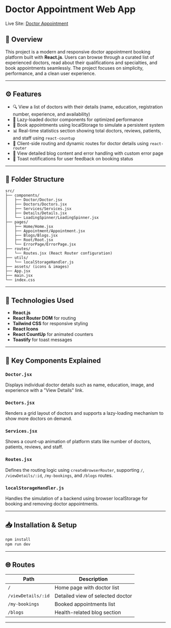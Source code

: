 # Doctor Appointment Web App

Live Site: [Doctor Appointment](https://unrivaled-churros-35e2bd.netlify.app/)

## 📌 Overview

This project is a modern and responsive doctor appointment booking platform built with **React.js**. Users can browse through a curated list of experienced doctors, read about their qualifications and specialties, and book appointments seamlessly. The project focuses on simplicity, performance, and a clean user experience.

---

## ⚙️ Features

* 🔍 View a list of doctors with their details (name, education, registration number, experience, and availability)
* 🧠 Lazy-loaded doctor components for optimized performance
* 📅 Book appointments using localStorage to simulate a persistent system
* 📊 Real-time statistics section showing total doctors, reviews, patients, and staff using `react-countup`
* 🧭 Client-side routing and dynamic routes for doctor details using `react-router`
* 🧾 View detailed blog content and error handling with custom error page
* 🧹 Toast notifications for user feedback on booking status

---

## 📁 Folder Structure

```
src/
├── components/
│   ├── Doctor/Doctor.jsx
│   ├── Doctors/Doctors.jsx
│   ├── Services/Services.jsx
│   ├── Details/Details.jsx
│   └── LoadingSpinner/LoadingSpinner.jsx
├── pages/
│   ├── Home/Home.jsx
│   ├── Appointment/Appointment.jsx
│   ├── Blogs/Blogs.jsx
│   ├── Root/Root.jsx
│   └── ErrorPage/ErrorPage.jsx
├── routes/
│   └── Routes.jsx (React Router configuration)
├── utils/
│   └── localStorageHandler.js
├── assets/ (icons & images)
├── App.jsx
├── main.jsx
└── index.css
```

---

## 🔧 Technologies Used

* **React.js**
* **React Router DOM** for routing
* **Tailwind CSS** for responsive styling
* **React Icons**
* **React CountUp** for animated counters
* **Toastify** for toast messages

---

## 🧪 Key Components Explained

### `Doctor.jsx`

Displays individual doctor details such as name, education, image, and experience with a "View Details" link.

### `Doctors.jsx`

Renders a grid layout of doctors and supports a lazy-loading mechanism to show more doctors on demand.

### `Services.jsx`

Shows a count-up animation of platform stats like number of doctors, patients, reviews, and staff.

### `Routes.jsx`

Defines the routing logic using `createBrowserRouter`, supporting `/`, `/viewDetails/:id`, `/my-bookings`, and `/blogs` routes.

### `localStorageHandler.js`

Handles the simulation of a backend using browser localStorage for booking and removing doctor appointments.

---

## 📥 Installation & Setup

```bash
npm install
npm run dev
```

---

## 🌐 Routes

| Path               | Description                      |
| ------------------ | -------------------------------- |
| `/`                | Home page with doctor list       |
| `/viewDetails/:id` | Detailed view of selected doctor |
| `/my-bookings`     | Booked appointments list         |
| `/blogs`           | Health-related blog section      |

---

